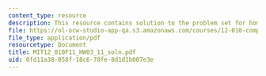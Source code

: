 ```yaml
---
content_type: resource
description: This resource contains solution to the problem set for homework03.
file: https://ol-ocw-studio-app-qa.s3.amazonaws.com/courses/12-010-computational-methods-of-scientific-programming-fall-2011/0fd11a38058f18c670fe8d1d1b007e3e_MIT12_010F11_HW03_11_soln.pdf
file_type: application/pdf
resourcetype: Document
title: MIT12_010F11_HW03_11_soln.pdf
uid: 0fd11a38-058f-18c6-70fe-8d1d1b007e3e
---
```


